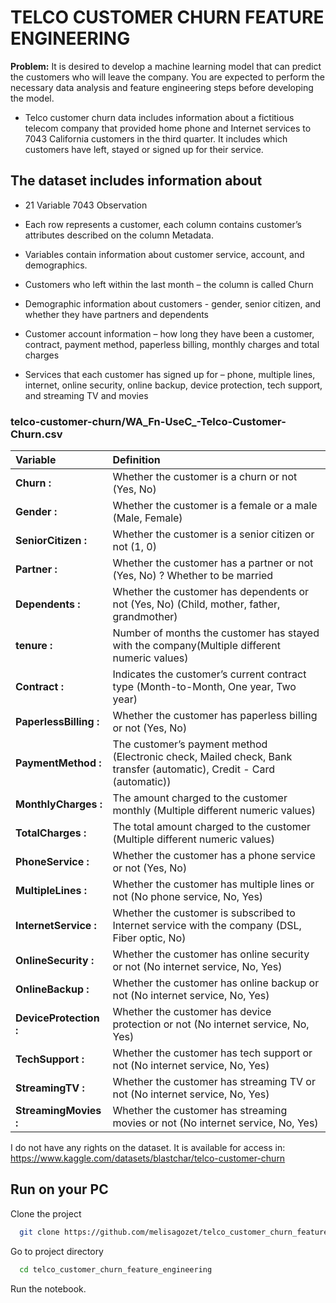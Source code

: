 # TELCO CUSTOMER CHURN FEATURE ENGINEERING

**Problem:** It is desired to develop a machine learning model that can predict the customers who will leave the company. You are expected to perform the necessary data analysis and feature engineering steps before developing the model.

* Telco customer churn data includes information about a fictitious telecom company that provided home phone and Internet services to 7043 California customers in the third quarter. It includes which customers have left, stayed or signed up for their service.

## The dataset includes information about 

* 21 Variable 7043 Observation

* Each row represents a customer, each column contains customer’s attributes described on the column Metadata.

* Variables contain information about customer service, account, and demographics.

* Customers who left within the last month – the column is called Churn

* Demographic information about customers - gender, senior citizen, and whether they have partners and dependents

* Customer account information – how long they have been a customer, contract, payment method, paperless billing, monthly charges and total charges

* Services that each customer has signed up for – phone, multiple lines, internet, online security, online backup, device protection, tech support, and streaming TV and movies

### telco-customer-churn/WA_Fn-UseC_-Telco-Customer-Churn.csv

| **Variable** | **Definition** |
| :-------- | :------- |
| **Churn :** | Whether the customer is a churn or not (Yes, No) |
| **Gender :** | Whether the customer is a female or a male (Male, Female) |
| **SeniorCitizen :** | Whether the customer is a senior citizen or not (1, 0) |
| **Partner :** | Whether the customer has a partner or not (Yes, No) ? Whether to be married |
| **Dependents  :** | Whether the customer has dependents or not (Yes, No) (Child, mother, father, grandmother) |
| **tenure :** | Number of months the customer has stayed with the company(Multiple different numeric values) |
| **Contract  :** | Indicates the customer’s current contract type (Month-to-Month, One year, Two year) |
| **PaperlessBilling :** |Whether the customer has paperless billing or not (Yes, No) |
| **PaymentMethod :** | The customer’s payment method (Electronic check, Mailed check, Bank transfer (automatic), Credit - Card (automatic)) |
| **MonthlyCharges :** | The amount charged to the customer monthly (Multiple different numeric values) |
| **TotalCharges :** | The total amount charged to the customer (Multiple different numeric values)|
| **PhoneService :** | Whether the customer has a phone service or not (Yes, No)|
| **MultipleLines :** | Whether the customer has multiple lines or not (No phone service, No, Yes)|
| **InternetService  :** | Whether the customer is subscribed to Internet service with the company (DSL, Fiber optic, No)|
| **OnlineSecurity :** |Whether the customer has online security or not (No internet service, No, Yes)|
| **OnlineBackup :** | Whether the customer has online backup or not (No internet service, No, Yes)|
| **DeviceProtection :** |Whether the customer has device protection or not (No internet service, No, Yes)|
| **TechSupport :** |Whether the customer has tech support or not (No internet service, No, Yes)|
| **StreamingTV :** | Whether the customer has streaming TV or not (No internet service, No, Yes)|
| **StreamingMovies :** |Whether the customer has streaming movies or not (No internet service, No, Yes)|


I do not have any rights on the dataset. It is available for access in:  
https://www.kaggle.com/datasets/blastchar/telco-customer-churn

## Run on your PC

Clone the project

```bash
  git clone https://github.com/melisagozet/telco_customer_churn_feature_engineering
```

Go to project directory

```bash
  cd telco_customer_churn_feature_engineering
```

Run the notebook.

